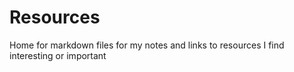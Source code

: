 # Resources

Home for markdown files for my notes and links to resources I find interesting or important